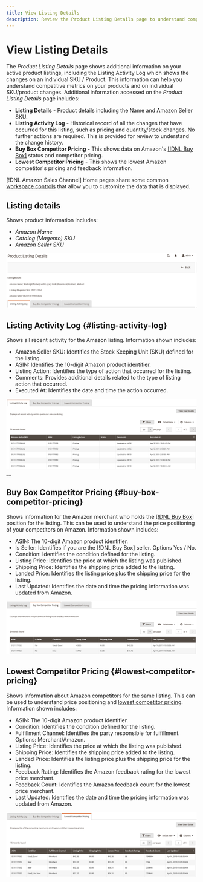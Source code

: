 ```yaml
---
title: View Listing Details
description: Review the Product Listing Details page to understand competitive metrics on your Amazon listings and on individual SKU/product changes.
---
```


# View Listing Details

The _Product Listing Details_ page shows additional information on your active product listings, including the Listing Activity Log which shows the changes on an individual SKU / Product. This information can help you understand competitive metrics on your products and on individual SKU/product changes. Additional information accessed on the _Product Listing Details_ page includes:

- **Listing Details** - Product details including the Name and Amazon Seller SKU.
- **Listing Activity Log** - Historical record of all the changes that have occurred for this listing, such as pricing and quantity/stock changes. No further actions are required. This is provided for review to understand the change history.
- **Buy Box Competitor Pricing** - This shows data on Amazon's [[!DNL Buy Box]](./buy-box-competitor-pricing.md) status and competitor pricing.
- **Lowest Competitor Pricing** - This shows the lowest Amazon competitor's pricing and feedback information.

[!DNL Amazon Sales Channel] Home pages share some common [workspace controls](./workspace-controls.md) that allow you to customize the data that is displayed.

## Listing details

Shows product information includes:

- _Amazon Name_
- _Catalog (Magento) SKU_
- _Amazon Seller SKU_

![Listing details](assets/amazon-product-listing-details.png)

## Listing Activity Log {#listing-activity-log}

Shows all recent activity for the Amazon listing. Information shown includes:

- Amazon Seller SKU: Identifies the Stock Keeping Unit (SKU) defined for the listing.
- ASIN: Identifies the 10-digit Amazon product identifier.
- Listing Action: Identifies the type of action that occurred for the listing.
- Comments: Provides additional details related to the type of listing action that occurred.
- Executed At: Identifies the date and time the action occurred.

![Product listing details - Listing Activity log](assets/amazon-listing-activity-log.png)
__

## Buy Box Competitor Pricing {#buy-box-competitor-pricing}

Shows information for the Amazon merchant who holds the [[!DNL Buy Box]](./buy-box-competitor-pricing.md) position for the listing. This can be used to understand the price positioning of your competitors on Amazon. Information shown includes:

- ASIN: The 10-digit Amazon product identifier.
- Is Seller: Identifies if you are the [!DNL Buy Box] seller. Options Yes / No.
- Condition: Identifies the condition defined for the listing.
- Listing Price: Identifies the price at which the listing was published.
- Shipping Price: Identifies the shipping price added to the listing.
- Landed Price: Identifies the listing price plus the shipping price for the listing.
- Last Updated: Identifies the date and time the pricing information was updated from Amazon.

![Product listing details: Buy Box competitor pricing](assets/amazon-listing-details-buy-box-2.png)

## Lowest Competitor Pricing {#lowest-competitor-pricing}

Shows information about Amazon competitors for the same listing. This can be used to understand price positioning and [lowest competitor pricing](./lowest-competitor-pricing.md). Information shown includes:

- ASIN: The 10-digit Amazon product identifier.
- Condition: Identifies the condition defined for the listing.
- Fulfillment Channel: Identifies the party responsible for fulfillment. Options: Merchant/Amazon.
- Listing Price: Identifies the price at which the listing was published.
- Shipping Price: Identifies the shipping price added to the listing.
- Landed Price: Identifies the listing price plus the shipping price for the listing.
- Feedback Rating: Identifies the Amazon feedback rating for the lowest price merchant.
- Feedback Count: Identifies the Amazon feedback count for the lowest price merchant.
- Last Updated: Identifies the date and time the pricing information was updated from Amazon.

![Product listing details - lowest competitor pricing](assets/amazon-listing-details-lowest-comp.png)
